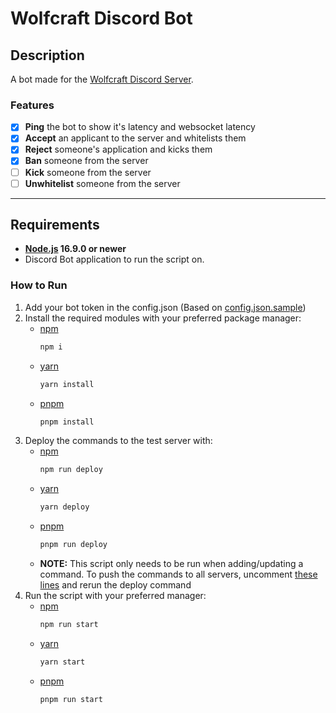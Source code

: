 # Wolfcraft Discord Bot

## Description

A bot made for the [Wolfcraft Discord Server](https://discord.gg/gXxWwbPWAt "Invite to the Server").

### Features

- [x] **Ping** the bot to show it's latency and websocket latency
- [x] **Accept** an applicant to the server and whitelists them
- [x] **Reject** someone's application and kicks them
- [x] **Ban** someone from the server
- [ ] **Kick** someone from the server
- [ ] **Unwhitelist** someone from the server

---

## Requirements

- **[Node.js](https://nodejs.org/en/ "Node JS") 16.9.0 or newer**
- Discord Bot application to run the script on.

### How to Run

1. Add your bot token in the config.json (Based on [config.json.sample](./config.json.sample "Sample config"))
1. Install the required modules with your preferred package manager:
    - [npm](https://www.npmjs.com "npm")
        ```bash
        npm i
        ```
    - [yarn](https://yarnpkg.com "yarn")
        ```bash
        yarn install
        ```
    - [pnpm](https://pnpm.io "pnpm")
        ```bash
        pnpm install
        ```
1. Deploy the commands to the test server with:
    - [npm](https://www.npmjs.com "npm")
        ```bash
        npm run deploy
        ```
    - [yarn](https://yarnpkg.com "yarn")
        ```bash
        yarn deploy
        ```
    - [pnpm](https://pnpm.io "pnpm")
        ```bash
        pnpm run deploy
        ```
    - **NOTE:** This script only needs to be run when adding/updating a command.
    To push the commands to all servers, uncomment [these lines](src/deploy-commands.js#L25-L28) and rerun the deploy command
1. Run the script with your preferred manager:
    - [npm](https://www.npmjs.com "npm")
        ```bash
        npm run start
        ```
    - [yarn](https://yarnpkg.com "yarn")
        ```bash
        yarn start
        ```
    - [pnpm](https://pnpm.io "pnpm")
        ```bash
        pnpm run start
        ```
